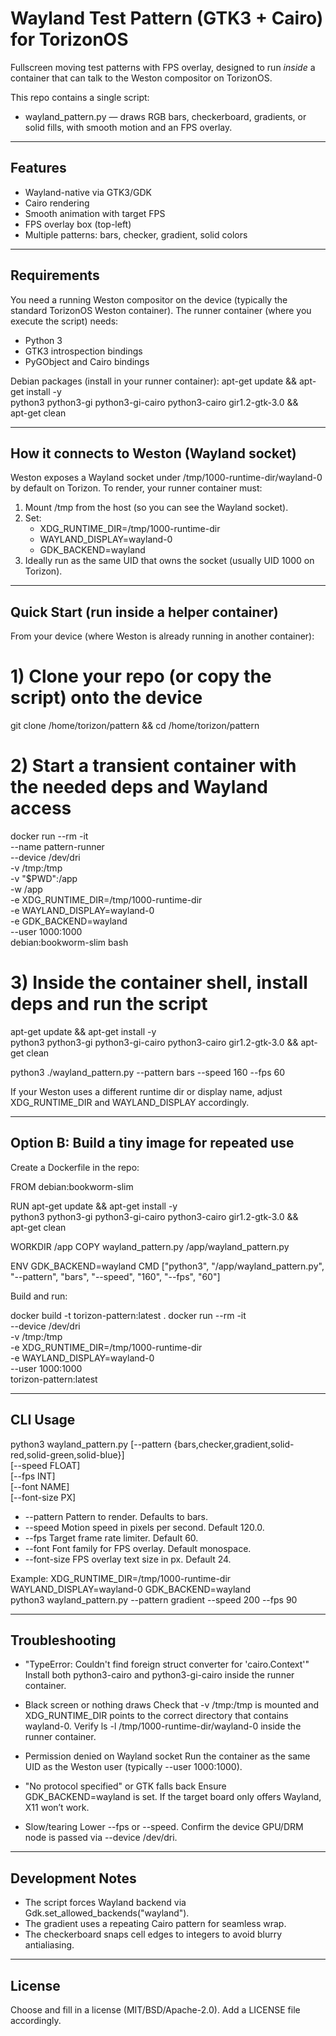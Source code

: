 # Wayland Test Pattern (GTK3 + Cairo) for TorizonOS

Fullscreen moving test patterns with FPS overlay, designed to run *inside* a container that can talk to the Weston compositor on TorizonOS.

This repo contains a single script:
- wayland_pattern.py — draws RGB bars, checkerboard, gradients, or solid fills, with smooth motion and an FPS overlay.

---

## Features

- Wayland-native via GTK3/GDK
- Cairo rendering
- Smooth animation with target FPS
- FPS overlay box (top-left)
- Multiple patterns: bars, checker, gradient, solid colors

---

## Requirements

You need a running Weston compositor on the device (typically the standard TorizonOS Weston container).
The runner container (where you execute the script) needs:

- Python 3
- GTK3 introspection bindings
- PyGObject and Cairo bindings

Debian packages (install in your runner container):
    apt-get update && apt-get install -y \
    python3 python3-gi python3-gi-cairo python3-cairo gir1.2-gtk-3.0 && \
    apt-get clean

---

## How it connects to Weston (Wayland socket)

Weston exposes a Wayland socket under /tmp/1000-runtime-dir/wayland-0 by default on Torizon.
To render, your runner container must:

1) Mount /tmp from the host (so you can see the Wayland socket).
2) Set:
   - XDG_RUNTIME_DIR=/tmp/1000-runtime-dir
   - WAYLAND_DISPLAY=wayland-0
   - GDK_BACKEND=wayland
3) Ideally run as the same UID that owns the socket (usually UID 1000 on Torizon).

---

## Quick Start (run inside a helper container)

From your device (where Weston is already running in another container):

# 1) Clone your repo (or copy the script) onto the device
git clone <your-repo-url> /home/torizon/pattern && cd /home/torizon/pattern

# 2) Start a transient container with the needed deps and Wayland access
docker run --rm -it \
  --name pattern-runner \
  --device /dev/dri \
  -v /tmp:/tmp \
  -v "$PWD":/app \
  -w /app \
  -e XDG_RUNTIME_DIR=/tmp/1000-runtime-dir \
  -e WAYLAND_DISPLAY=wayland-0 \
  -e GDK_BACKEND=wayland \
  --user 1000:1000 \
  debian:bookworm-slim bash

# 3) Inside the container shell, install deps and run the script
apt-get update && apt-get install -y \
  python3 python3-gi python3-gi-cairo python3-cairo gir1.2-gtk-3.0 && apt-get clean

python3 ./wayland_pattern.py --pattern bars --speed 160 --fps 60

If your Weston uses a different runtime dir or display name, adjust XDG_RUNTIME_DIR and WAYLAND_DISPLAY accordingly.

---

## Option B: Build a tiny image for repeated use

Create a Dockerfile in the repo:

FROM debian:bookworm-slim

RUN apt-get update && apt-get install -y \
  python3 python3-gi python3-gi-cairo python3-cairo gir1.2-gtk-3.0 && \
  apt-get clean

WORKDIR /app
COPY wayland_pattern.py /app/wayland_pattern.py

ENV GDK_BACKEND=wayland
CMD ["python3", "/app/wayland_pattern.py", "--pattern", "bars", "--speed", "160", "--fps", "60"]

Build and run:

docker build -t torizon-pattern:latest .
docker run --rm -it \
  --device /dev/dri \
  -v /tmp:/tmp \
  -e XDG_RUNTIME_DIR=/tmp/1000-runtime-dir \
  -e WAYLAND_DISPLAY=wayland-0 \
  --user 1000:1000 \
  torizon-pattern:latest

---

## CLI Usage

python3 wayland_pattern.py [--pattern {bars,checker,gradient,solid-red,solid-green,solid-blue}] \
                           [--speed FLOAT] \
                           [--fps INT] \
                           [--font NAME] \
                           [--font-size PX]

- --pattern    Pattern to render. Defaults to bars.
- --speed      Motion speed in pixels per second. Default 120.0.
- --fps        Target frame rate limiter. Default 60.
- --font       Font family for FPS overlay. Default monospace.
- --font-size  FPS overlay text size in px. Default 24.

Example:
XDG_RUNTIME_DIR=/tmp/1000-runtime-dir WAYLAND_DISPLAY=wayland-0 GDK_BACKEND=wayland \
python3 wayland_pattern.py --pattern gradient --speed 200 --fps 90

---

## Troubleshooting

- "TypeError: Couldn't find foreign struct converter for 'cairo.Context'"
  Install both python3-cairo and python3-gi-cairo inside the runner container.

- Black screen or nothing draws
  Check that -v /tmp:/tmp is mounted and XDG_RUNTIME_DIR points to the correct directory that contains wayland-0.
  Verify ls -l /tmp/1000-runtime-dir/wayland-0 inside the runner container.

- Permission denied on Wayland socket
  Run the container as the same UID as the Weston user (typically --user 1000:1000).

- "No protocol specified" or GTK falls back
  Ensure GDK_BACKEND=wayland is set. If the target board only offers Wayland, X11 won’t work.

- Slow/tearing
  Lower --fps or --speed. Confirm the device GPU/DRM node is passed via --device /dev/dri.

---

## Development Notes

- The script forces Wayland backend via Gdk.set_allowed_backends("wayland").
- The gradient uses a repeating Cairo pattern for seamless wrap.
- The checkerboard snaps cell edges to integers to avoid blurry antialiasing.

---

## License

Choose and fill in a license (MIT/BSD/Apache-2.0). Add a LICENSE file accordingly.
